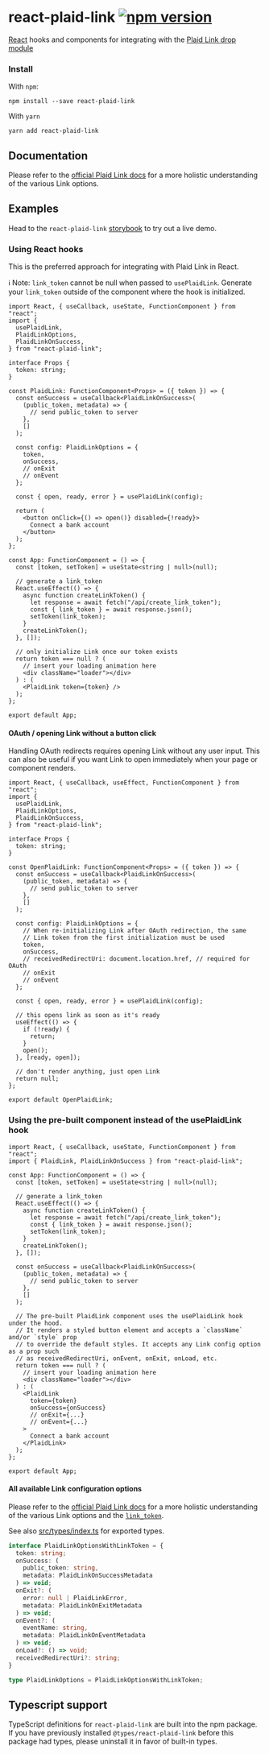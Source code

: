# react-plaid-link [![npm version](https://badge.fury.io/js/react-plaid-link.svg)](http://badge.fury.io/js/react-plaid-link)

[React](https://facebook.github.io/react/) hooks and components for
integrating with the [Plaid Link drop module](https://blog.plaid.com/plaid-link/)

### Install

With `npm`:

```
npm install --save react-plaid-link
```

With `yarn`

```
yarn add react-plaid-link
```

## Documentation

Please refer to the [official Plaid Link docs](https://plaid.com/docs/#creating-items-with-plaid-link) for
a more holistic understanding of the various Link options.

## Examples

Head to the `react-plaid-link` [storybook](https://plaid.github.io/react-plaid-link) to try out a live demo.

### Using React hooks

This is the preferred approach for integrating with Plaid Link in React.

ℹ️ Note: `link_token` cannot be null when passed to `usePlaidLink`. Generate your `link_token`
outside of the component where the hook is initialized.

```tsx
import React, { useCallback, useState, FunctionComponent } from "react";
import {
  usePlaidLink,
  PlaidLinkOptions,
  PlaidLinkOnSuccess,
} from "react-plaid-link";

interface Props {
  token: string;
}

const PlaidLink: FunctionComponent<Props> = ({ token }) => {
  const onSuccess = useCallback<PlaidLinkOnSuccess>(
    (public_token, metadata) => {
      // send public_token to server
    },
    []
  );

  const config: PlaidLinkOptions = {
    token,
    onSuccess,
    // onExit
    // onEvent
  };

  const { open, ready, error } = usePlaidLink(config);

  return (
    <button onClick={() => open()} disabled={!ready}>
      Connect a bank account
    </button>
  );
};

const App: FunctionComponent = () => {
  const [token, setToken] = useState<string | null>(null);

  // generate a link_token
  React.useEffect(() => {
    async function createLinkToken() {
      let response = await fetch("/api/create_link_token");
      const { link_token } = await response.json();
      setToken(link_token);
    }
    createLinkToken();
  }, []);

  // only initialize Link once our token exists
  return token === null ? (
    // insert your loading animation here
    <div className="loader"></div>
  ) : (
    <PlaidLink token={token} />
  );
};

export default App;
```

#### OAuth / opening Link without a button click

Handling OAuth redirects requires opening Link without any user input. This can
also be useful if you want Link to open immediately when your page
or component renders.

```tsx
import React, { useCallback, useEffect, FunctionComponent } from "react";
import {
  usePlaidLink,
  PlaidLinkOptions,
  PlaidLinkOnSuccess,
} from "react-plaid-link";

interface Props {
  token: string;
}

const OpenPlaidLink: FunctionComponent<Props> = ({ token }) => {
  const onSuccess = useCallback<PlaidLinkOnSuccess>(
    (public_token, metadata) => {
      // send public_token to server
    },
    []
  );

  const config: PlaidLinkOptions = {
    // When re-initializing Link after OAuth redirection, the same
    // Link token from the first initialization must be used
    token,
    onSuccess,
    // receivedRedirectUri: document.location.href, // required for OAuth
    // onExit
    // onEvent
  };

  const { open, ready, error } = usePlaidLink(config);

  // this opens link as soon as it's ready
  useEffect(() => {
    if (!ready) {
      return;
    }
    open();
  }, [ready, open]);

  // don't render anything, just open Link
  return null;
};

export default OpenPlaidLink;
```


### Using the pre-built component instead of the usePlaidLink hook

```tsx
import React, { useCallback, useState, FunctionComponent } from "react";
import { PlaidLink, PlaidLinkOnSuccess } from "react-plaid-link";

const App: FunctionComponent = () => {
  const [token, setToken] = useState<string | null>(null);

  // generate a link_token
  React.useEffect(() => {
    async function createLinkToken() {
      let response = await fetch("/api/create_link_token");
      const { link_token } = await response.json();
      setToken(link_token);
    }
    createLinkToken();
  }, []);

  const onSuccess = useCallback<PlaidLinkOnSuccess>(
    (public_token, metadata) => {
      // send public_token to server
    },
    []
  );

  // The pre-built PlaidLink component uses the usePlaidLink hook under the hood.
  // It renders a styled button element and accepts a `className` and/or `style` prop
  // to override the default styles. It accepts any Link config option as a prop such
  // as receivedRedirectUri, onEvent, onExit, onLoad, etc.
  return token === null ? (
    // insert your loading animation here
    <div className="loader"></div>
  ) : (
    <PlaidLink
      token={token}
      onSuccess={onSuccess}
      // onExit={...}
      // onEvent={...}
    >
      Connect a bank account
    </PlaidLink>
  );
};

export default App;
```

#### All available Link configuration options

Please refer to the [official Plaid Link docs](https://plaid.com/docs/link) for
a more holistic understanding of the various Link options and the [`link_token`](https://plaid.com/docs/api/tokens/#linktokencreate).

See also [src/types/index.ts](https://github.com/plaid/react-plaid-link/blob/master/src/types/index.ts) for exported types.

```ts
interface PlaidLinkOptionsWithLinkToken = {
  token: string;
  onSuccess: (
    public_token: string,
    metadata: PlaidLinkOnSuccessMetadata
  ) => void;
  onExit?: (
    error: null | PlaidLinkError,
    metadata: PlaidLinkOnExitMetadata
  ) => void;
  onEvent?: (
    eventName: string,
    metadata: PlaidLinkOnEventMetadata
  ) => void;
  onLoad?: () => void;
  receivedRedirectUri?: string;
}

type PlaidLinkOptions = PlaidLinkOptionsWithLinkToken;
```

## Typescript support

TypeScript definitions for `react-plaid-link` are built into the npm package. If you have previously installed `@types/react-plaid-link` before this package had types, please uninstall it in favor of built-in types.

